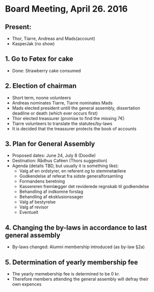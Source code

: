 # Board Meeting, April 26. 2016

## Present:
 * Thor, Tiarre, Andreas and Mads(account)
 * KasperJak (no show)

## 1. Go to Føtex for cake
 * Done: Strawberry cake consumed

## 2. Election of chairman
 * Short term, noone volunteers
 * Andreas nominates Tiarre, Tiarre nominates Mads
 * Mads elected president untill the general assembly, dissertation deadline or death (which ever occurs first)
 * Thor elected treassurer (promise to find the missing 7€)
 * Tiarre volunteers to translate the statutes/by-laws
 * It is decided that the treassurer protects the book of accounts

## 3. Plan for General Assembly
  * Proposed dates: June 24, July 8 (Doodle)
  * Destination: Rådhus Caféen (Thors suggestion)
  * Agenda (details TBD, but usually it is something like):
    * Valg af en ordstyrer, en referent og to stemmetællere
    * Godkendelse af referat fra sidste generalforsamling
    * Formandens beretning
    * Kassereren fremlægger det reviderede regnskab til godkendelse
    * Behandling af indkomne forslag
    * Behandling af eksklusionssager
    * Valg af bestyrelse
    * Valg af revisor
    * Eventuelt
    
## 4. Changing the by-laws in accordance to last general assembly
  * By-laws changed: Alumni membership introduced (as by-law §2a)
  
## 5. Determination of yearly membership fee
  * The yearly memebership fee is determined to be 0 kr.
  * Therefore members attending the general assembly will defray their own expences
  
  
  

  

